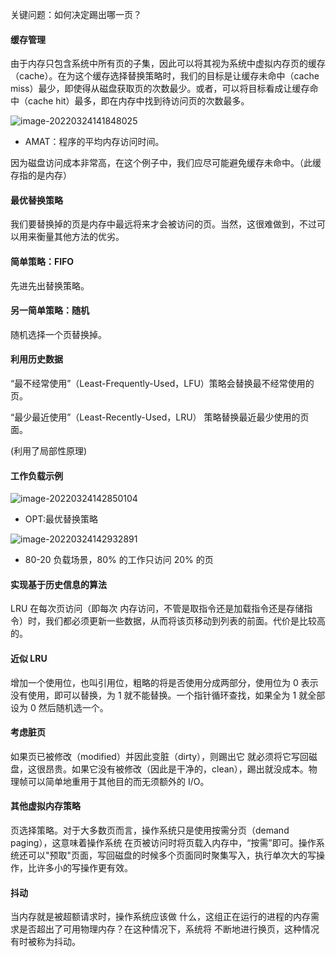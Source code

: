 关键问题：如何决定踢出哪一页？

#### 缓存管理

由于内存只包含系统中所有页的子集，因此可以将其视为系统中虚拟内存页的缓存（cache）。在为这个缓存选择替换策略时，我们的目标是让缓存未命中（cache miss）最少，即使得从磁盘获取页的次数最少。或者，可以将目标看成让缓存命中（cache hit）最多，即在内存中找到待访问页的次数最多。

![image-20220324141848025](https://gitee.com/ceyewan/pic/raw/master/images/image-20220324141848025.png)

- AMAT：程序的平均内存访问时间。

因为磁盘访问成本非常高，在这个例子中，我们应尽可能避免缓存未命中。（此缓存指的是内存）

#### 最优替换策略

我们要替换掉的页是内存中最远将来才会被访问的页。当然，这很难做到，不过可以用来衡量其他方法的优劣。

#### 简单策略：FIFO

先进先出替换策略。

#### 另一简单策略：随机

随机选择一个页替换掉。

#### 利用历史数据

“最不经常使用”（Least-Frequently-Used，LFU）策略会替换最不经常使用的页。

“最少最近使用”（Least-Recently-Used，LRU） 策略替换最近最少使用的页面。

(利用了局部性原理)

#### 工作负载示例

![image-20220324142850104](https://gitee.com/ceyewan/pic/raw/master/images/image-20220324142850104.png)

- OPT:最优替换策略

![image-20220324142932891](https://gitee.com/ceyewan/pic/raw/master/images/image-20220324142932891.png)

- 80-20 负载场景，80% 的工作只访问 20% 的页

#### 实现基于历史信息的算法

LRU 在每次页访问（即每次 内存访问，不管是取指令还是加载指令还是存储指令）时，我们都必须更新一些数据，从而将该页移动到列表的前面。代价是比较高的。

#### 近似 LRU

增加一个使用位，也叫引用位，粗略的将是否使用分成两部分，使用位为 0 表示没有使用，即可以替换，为 1 就不能替换。一个指针循环查找，如果全为 1 就全部设为 0 然后随机选一个。

#### 考虑脏页

如果页已被修改（modified）并因此变脏（dirty），则踢出它 就必须将它写回磁盘，这很昂贵。如果它没有被修改（因此是干净的，clean），踢出就没成本。物理帧可以简单地重用于其他目的而无须额外的 I/O。

#### 其他虚拟内存策略

页选择策略。对于大多数页而言，操作系统只是使用按需分页（demand paging），这意味着操作系统 在页被访问时将页载入内存中，“按需”即可。操作系统还可以"预取"页面，写回磁盘的时候多个页面同时聚集写入，执行单次大的写操作，比许多小的写操作更有效。

#### 抖动

当内存就是被超额请求时，操作系统应该做 什么，这组正在运行的进程的内存需求是否超出了可用物理内存？在这种情况下，系统将 不断地进行换页，这种情况有时被称为抖动。


